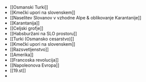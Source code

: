 - [[Osmanski Turki]]
- [[Kmečki upori na slovenskem]]
- [[Naselitev Slovanov v vzhodne Alpe & oblikovanje Karantanije]]
- [[Karantanija]]
- [[Celjski grofje]]
- [[Habsburžani na SLO prostoru]]
- [[Turki (Osmansko cesarstvo)]]
- [[Kmečki upori na slovenskem]]
- [[Razsvetljenstvo]]
- [[Amerika]]
- [[Francoska revolucija]]
- [[Napoleonova Evropa]]
- [[19.st]]
- 